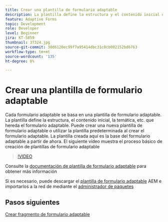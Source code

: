 ```yaml
---
title: Crear una plantilla de formulario adaptable
description: La plantilla define la estructura y el contenido inicial del formulario adaptable.
feature: Adaptive Forms
topic: Development
role: Developer
level: Beginner
jira: KT-5859
thumbnail: 37324.jpg
source-git-commit: 30d6120ec99f7a95414dbc31c0cb002152bd6763
workflow-type: tm+mt
source-wordcount: '135'
ht-degree: 8%

---
```



# Crear una plantilla de formulario adaptable

Cada formulario adaptable se basa en una plantilla de formulario adaptable. La plantilla define la estructura, el contenido inicial, la temática, etc. que hereda el formulario adaptable. Puede crear una nueva plantilla de formulario adaptable o utilizar la plantilla predeterminada al crear el formulario adaptable.
La plantilla creada aquí es la base del formulario adaptable a partir de ahora.
El siguiente vídeo muestra el proceso básico de creación de plantillas de formulario adaptable

>[!VIDEO](https://video.tv.adobe.com/v/37324?quality=12&learn=on)

Consulte la [documentación de plantilla de formulario adaptable](https://experienceleague.adobe.com/docs/experience-manager-65/forms/adaptive-forms-advanced-authoring/template-editor.html) para obtener más información

Si es necesario, puede descargar el [plantilla de formulario adaptable](assets/peak-application-template.zip) AEM e importarlos a la red de mediante el [administrador de paquetes](http://localhost:4502/crx/packmgr/index.jsp)


## Pasos siguientes

[Crear fragmento de formulario adaptable](./create-form-fragment.md)


